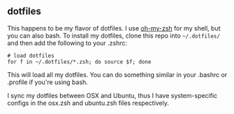 ## dotfiles

This happens to be my flavor of dotfiles. I use [oh-my-zsh](https://github.com/robbyrussell/oh-my-zsh) for my shell, but you can also bash. To install my dotfiles, clone this repo into `~/.dotfiles/` and then add the following to your .zshrc:

```Shell
# load dotfiles
for f in ~/.dotfiles/*.zsh; do source $f; done
```

This will load all my dotfiles. You can do something similar in your .bashrc or .profile if you're using bash.

I sync my dotfiles between OSX and Ubuntu, thus I have system-specific configs in the osx.zsh and ubuntu.zsh files respectively.
